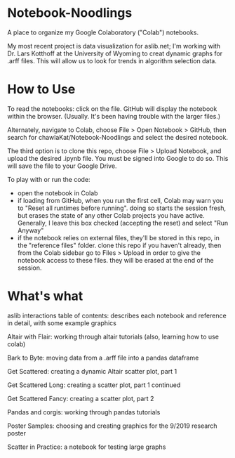 # Notebook-Noodlings
A place to organize my Google Colaboratory ("Colab") notebooks.

My most recent project is data visualization for aslib.net; I'm working with Dr. Lars Kotthoff at the University of Wyoming to creat dynamic graphs for .arff files. This will allow us to look for trends in algorithm selection data.

# How to Use
To read the notebooks: click on the file. GitHub will display the notebook within the browser. (Usually. It's been having trouble with the larger files.)

Alternately, navigate to Colab, choose File > Open Notebook > GitHub, then search for chawlaKat/Notebook-Noodlings and select the desired notebook. 

The third option is to clone this repo, choose File > Upload Notebook, and upload the desired .ipynb file. You must be signed into Google to do so. This will save the file to your Google Drive.

To play with or run the code: 
- open the notebook in Colab
- if loading from GitHub, when you run the first cell, Colab may warn you to "Reset all runtimes before running". doing so starts the session fresh, but erases the state of any other Colab projects you have active. Generally, I leave this box checked (accepting the reset) and select "Run Anyway"
- if the notebook relies on external files, they'll be stored in this repo, in the "reference files" folder. clone this repo if you haven't already, then from the Colab sidebar go to Files > Upload in order to give the notebook access to these files. they will be erased at the end of the session.

# What's what
aslib interactions table of contents: describes each notebook and reference in detail, with some example graphics

Altair with Flair: working through altair tutorials (also, learning how to use colab)

Bark to Byte: moving data from a .arff file into a pandas dataframe

Get Scattered: creating a dynamic Altair scatter plot, part 1

Get Scattered Long: creating a scatter plot, part 1 continued

Get Scattered Fancy: creating a scatter plot, part 2

Pandas and corgis: working through pandas tutorials

Poster Samples: choosing and creating graphics for the 9/2019 research poster

Scatter in Practice: a notebook for testing large graphs
